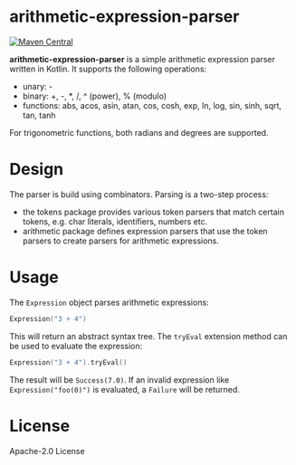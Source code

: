 # arithmetic-expression-parser

[![Maven Central](https://maven-badges.herokuapp.com/maven-central/com.mthaler/aparser/badge.svg)](https://maven-badges.herokuapp.com/maven-central/com.mthaler/aparser)

**arithmetic-expression-parser** is a simple arithmetic expression parser written in Kotlin. It supports the following operations:

- unary: -
- binary: +, -, *, /, ^ (power), % (modulo)
- functions: abs, acos, asin, atan, cos, cosh, exp, ln, log, sin, sinh, sqrt, tan, tanh

For trigonometric functions, both radians and degrees are supported.

# Design

The parser is build using combinators. Parsing is a two-step process:

- the tokens package provides various token parsers that match certain tokens, e.g. char literals, identifiers, numbers etc.
- arithmetic package defines expression parsers that use the token parsers to create parsers for arithmetic expressions.

# Usage

The `Expression` object parses arithmetic expressions:

```kotlin
Expression("3 + 4")
```

This will return an abstract syntax tree. The `tryEval` extension method can be used to evaluate the expression:

```kotlin
Expression("3 + 4").tryEval()
```

The result will be `Success(7.0)`. If an invalid expression like `Expression("foo(0)")` is evaluated, a `Failure` will be returned.

# License

Apache-2.0 License
